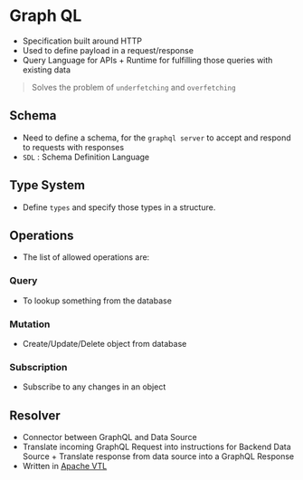 
# Graph QL

- Specification built around HTTP
- Used to define payload in a request/response
- Query Language for APIs + Runtime for fulfilling those queries with existing data

> Solves the problem of `underfetching` and `overfetching`

## Schema

- Need to define a schema, for the `graphql server` to accept and respond to requests with responses 
- `SDL` : Schema Definition Language

## Type System

- Define `types` and specify those types in a structure.

## Operations

- The list of allowed operations are:

### Query
- To lookup something from the database

### Mutation
- Create/Update/Delete object from database

### Subscription

- Subscribe to any changes in an object

## Resolver

- Connector between GraphQL and Data Source
- Translate incoming GraphQL Request into instructions for Backend Data Source + Translate response from data source into a GraphQL Response
- Written in [Apache VTL](./apache_vtl.md)


